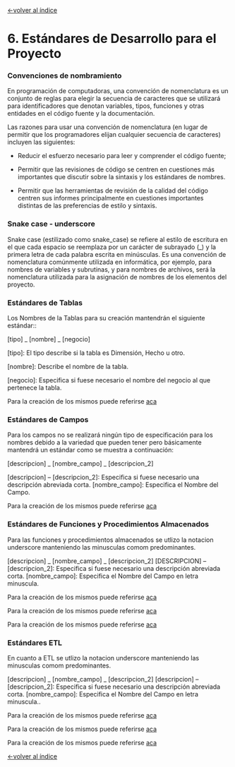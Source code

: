 [<-volver al índice](../README.md#indice)
# 6. Estándares de Desarrollo para el Proyecto
### Convenciones de nombramiento
En programación de computadoras, una convención de nomenclatura es un conjunto de reglas para elegir la secuencia de caracteres que se utilizará para identificadores que denotan variables, tipos, funciones y otras entidades en el código fuente y la documentación.

Las razones para usar una convención de nomenclatura (en lugar de permitir que los programadores elijan cualquier secuencia de caracteres) incluyen las siguientes:

  - Reducir el esfuerzo necesario para leer y comprender el código fuente;

  - Permitir que las revisiones de código se centren en cuestiones más importantes que discutir sobre la sintaxis y los estándares de nombres.

  - Permitir que las herramientas de revisión de la calidad del código centren sus informes principalmente en cuestiones importantes distintas de las preferencias de estilo y sintaxis.

### Snake case - underscore
Snake case (estilizado como snake_case) se refiere al estilo de escritura en el que cada espacio se reemplaza por un carácter de subrayado (_) y la primera letra de cada palabra escrita en minúsculas. Es una convención de nomenclatura comúnmente utilizada en informática, por ejemplo, para nombres de variables y subrutinas, y para nombres de archivos, será la nomenclatura utilizada para la asignación de nombres de los elementos del proyecto.

### Estándares de Tablas
Los Nombres de la Tablas para su creación mantendrán el siguiente estándar::

[tipo] _ [nombre] _ [negocio]

[tipo]: El tipo describe si la tabla es Dimensión, Hecho u otro.

[nombre]: Describe el nombre de la tabla.

[negocio]: Especifica si fuese necesario el nombre del negocio al que pertenece la tabla.

Para la creación de los mismos puede referirse [aca](/0-acreacion-schemas "enlace")

### Estándares de Campos
Para los campos no se realizará ningún tipo de especificación para los nombres debido a la variedad que pueden tener pero básicamente mantendrá un estándar como se muestra a continuación:
 
[descripcion] _ [nombre_campo] _ [descripcion_2]

[descripcion] – [descripcion_2]: Especifica si fuese necesario una descripción abreviada corta.
[nombre_campo]: Especifica el Nombre del Campo.

Para la creación de los mismos puede referirse [aca](/0-copia-estructuras "enlace")

### Estándares de Funciones y Procedimientos Almacenados
Para las funciones y procedimientos almacenados se utlizo la notacion underscore manteniendo las minusculas comom predominantes.

[descripcion] _ [nombre_campo] _ [descripcion_2]
[DESCRIPCION] – [descripcion_2]: Especifica si fuese necesario una descripción abreviada corta.
[nombre_campo]: Especifica el Nombre del Campo en letra minuscula.

Para la creación de los mismos puede referirse [aca](/1-etl-copia-tablas "enlace")

Para la creación de los mismos puede referirse [aca](/2-etl-cargado-stage-stage "enlace")

Para la creación de los mismos puede referirse [aca](/3-etl-cargado-star "enlace")

### Estándares ETL
En cuanto a ETL se utlizo la notacion underscore manteniendo las minusculas comom predominantes.

[descripcion] _ [nombre_campo] _ [descripcion_2]
[descripcion] – [descripcion_2]: Especifica si fuese necesario una descripción abreviada corta.
[nombre_campo]: Especifica el Nombre del Campo en letra minuscula..

Para la creación de los mismos puede referirse [aca](/1-etl-copia-tablas "enlace")

Para la creación de los mismos puede referirse [aca](/2-etl-cargado-stage-stage "enlace")

Para la creación de los mismos puede referirse [aca](/3-etl-cargado-star "enlace")

[<-volver al índice](../README.md#indice)